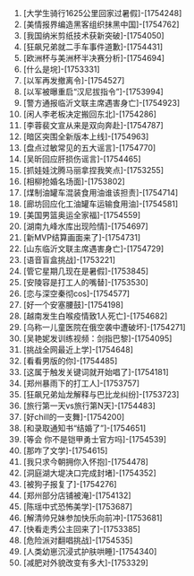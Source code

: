 
1. [大学生骑行1625公里回家过暑假]-[1754248]
1. [美情报界编造黑客组织抹黑中国]-[1754762]
1. [我国纳米剪纸技术获新突破]-[1754050]
1. [狂飙兄弟就二手车事件道歉]-[1754431]
1. [欧洲杯与美洲杯半决赛分析]-[1754694]
1. [什么是垸]-[1753331]
1. [以军再发撤离令]-[1754527]
1. [以军被曝重启“汉尼拔指令”]-[1753994]
1. [警方通报临沂文联主席遇害身亡]-[1754923]
1. [闲人李老板决定搬回东北]-[1754286]
1. [李蓉裴文宣从来是双向奔赴]-[1754787]
1. [暗区突围全新版本上线]-[1754963]
1. [盘点过敏常见的五大谣言]-[1754770]
1. [吴昕回应肝损伤谣言]-[1754465]
1. [抓娃娃沈腾马丽拿捏我笑点]-[1753255]
1. [相柳抢婚名场面]-[1753802]
1. [煤制油罐车混装食用油谁该担责]-[1754714]
1. [廊坊回应化工油罐车运输食用油]-[1754581]
1. [美国男篮奥运全家福]-[1754559]
1. [湖南九峰水库出现险情]-[1754697]
1. [新MVP结算画面来了]-[1754731]
1. [山东临沂文联主席遇害身亡]-[1754729]
1. [语音盲盒挑战]-[1753221]
1. [管它星期几现在是暑假]-[1753845]
1. [安陵容是打工人的嘴替]-[1753530]
1. [恋与深空秦彻cos]-[1754577]
1. [好一个安塞腰鼓]-[1754198]
1. [越南发生白喉疫情致1人死亡]-[1754682]
1. [乌称一儿童医院在俄空袭中遭破坏]-[1754271]
1. [吴艳妮发训练视频：剑指巴黎]-[1754095]
1. [挑战全网最近上学]-[1754648]
1. [看看男版的你]-[1754485]
1. [这属于触发关键词就开始唱了]-[1754181]
1. [郑州暴雨下的打工人]-[1753757]
1. [狂飙兄弟灿龙解释与巴比龙纠纷]-[1753723]
1. [旅行第一天vs旅行第N天]-[1754483]
1. [好chill的一支舞]-[1754200]
1. [和录取通知书“结婚了”]-[1754651]
1. [等会 你不是铠甲勇士官方吗]-[1754539]
1. [那咋了文学]-[1754615]
1. [我只求今朝拥你入怀抱]-[1754478]
1. [洞庭湖大堤决口完成封堵]-[1754352]
1. [被狗子报复了]-[1754276]
1. [郑州部分店铺被淹]-[1754132]
1. [陈瑶中式恐怖美学]-[1753687]
1. [解清帅兄妹参加快乐向前冲]-[1753681]
1. [快看走秀公主回来了]-[1753385]
1. [危险派对翻唱挑战]-[1754535]
1. [人类幼崽沉浸式护肤哄睡]-[1754340]
1. [减肥对外貌改变有多大]-[1753329]